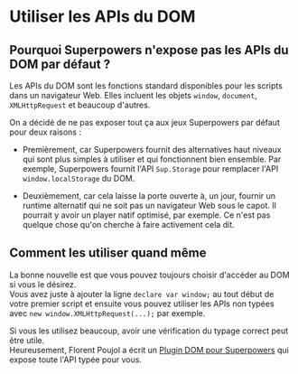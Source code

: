# Utiliser les APIs du DOM

## Pourquoi Superpowers n'expose pas les APIs du DOM par défaut ?

Les APIs du DOM sont les fonctions standard disponibles pour les scripts dans un navigateur Web.
Elles incluent les objets `window`, `document`, `XMLHttpRequest` et beaucoup d'autres.

On a décidé de ne pas exposer tout ça aux jeux Superpowers par défaut pour deux raisons :

 * Premièrement, car Superpowers fournit des alternatives haut niveaux qui sont plus simples à utiliser et qui fonctionnent bien ensemble.
   Par exemple, Superpowers fournit l'API `Sup.Storage` pour remplacer l'API `window.localStorage` du DOM.

 * Deuxièmement, car cela laisse la porte ouverte à, un jour, fournir un runtime alternatif qui ne soit pas un navigateur Web sous le capot.
   Il pourrait y avoir un player natif optimisé, par exemple. Ce n'est pas quelque chose qu'on cherche à faire activement cela dit.

## Comment les utiliser quand même

La bonne nouvelle est que vous pouvez toujours choisir d'accéder au DOM si vous le désirez.  
Vous avez juste à ajouter la ligne `declare var window;` au tout début de votre premier script et ensuite vous pouvez utiliser les APIs non typées avec `new window.XMLHttpRequest(...);` par exemple.

Si vous les utilisez beaucoup, avoir une vérification du typage correct peut être utile.  
Heureusement, Florent Poujol a écrit un [Plugin DOM pour Superpowers](https://github.com/florentpoujol/superpowers-dom-plugin)
qui expose toute l'API typée pour vous.
